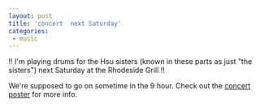 ```yaml
---
layout: post
title: 'concert  next Saturday'
categories:
 - music
---
```


!! I'm playing drums for the Hsu sisters (known in these parts as just "the sisters") next Saturday at the Rhodeside Grill !!



We're supposed to go on sometime in the 9 hour. Check out the <a href="http://meticulous.com/clients/cannonball/cannonball_rhodeside_2003_01_25.jpg">concert poster</a> for more info.

